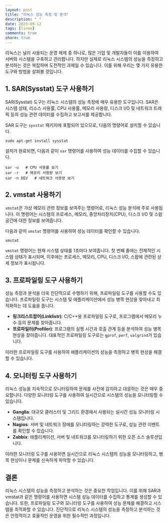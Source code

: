 ```yaml
---
layout: post
title: "리눅스 성능 측정 및 분석"
description: " "
date: 2023-09-12
tags: [linux]
comments: true
share: true
---
```


리눅스는 널리 사용되는 운영 체제 중 하나로, 많은 기업 및 개발자들이 이를 이용하여 서버와 시스템을 구축하고 관리합니다. 하지만 실제로 리눅스 시스템의 성능을 측정하고 분석하는 것은 복잡하며 도전적인 과제일 수 있습니다. 이를 위해 우리는 몇 가지 유용한 도구와 방법을 살펴볼 것입니다.

## 1. SAR(Sysstat) 도구 사용하기

SAR(Sysstat) 도구는 리눅스 시스템의 성능 측정에 매우 유용한 도구입니다. SAR은 시스템 상태, 리소스 사용률, CPU 사용률, 메모리 사용량, 디스크 I/O 및 네트워크 트래픽 등의 성능 관련 데이터를 수집하고 보고서를 제공합니다.

SAR 도구는 `sysstat` 패키지에 포함되어 있으므로, 다음의 명령어로 설치할 수 있습니다.

```shell
sudo apt-get install sysstat
```

설치가 완료되면, 다음과 같이 `sar` 명령어를 사용하여 성능 데이터를 수집할 수 있습니다.

```shell
sar -u   # CPU 사용률 보기
sar -r   # 메모리 사용량 보기
sar -n DEV   # 네트워크 사용량 보기
```

## 2. vmstat 사용하기

`vmstat`은 가상 메모리 관련 정보를 보여주는 명령어로, 리눅스 성능 분석에 주로 사용됩니다. 이 명령어는 시스템의 프로세스, 메모리, 중앙처리장치(CPU), 디스크 I/O 및 스왑 공간에 대한 정보를 보여줍니다.

다음과 같이 `vmstat` 명령어를 사용하여 성능 데이터를 확인할 수 있습니다.

```shell
vmstat
```

`vmstat` 명령어는 현재 시스템 상태를 1초마다 보여줍니다. 첫 번째 줄에는 전체적인 시스템 상태가 표시되며, 이후에는 프로세스, 메모리, CPU, 디스크 I/O, 스왑에 관련된 상세 정보가 표시됩니다.

## 3. 프로파일링 도구 사용하기

성능 측정과 분석을 더욱 진단적으로 수행하기 위해, 프로파일링 도구를 사용할 수도 있습니다. 프로파일링 도구는 시스템 및 애플리케이션에서 성능 병목 현상을 찾아내고 최적화하는 데 도움을 줍니다.

- **링크리스트랍어(Linklistr)**: C/C++용 프로파일링 도구로, 프로그램에서 메모리 누수 등의 문제를 찾아줍니다.
- **프로파일러(Profiler)**: 프로그램의 실행 시간과 호출 관계 등을 분석하여 성능 병목 현상을 찾아줍니다. 대표적인 프로파일링 도구로는 `gprof`, `perf`, `valgrind`가 있습니다.

이러한 프로파일링 도구를 사용하여 애플리케이션의 성능을 측정하고 병목 현상을 해결할 수 있습니다.

## 4. 모니터링 도구 사용하기

리눅스 성능을 지속적으로 모니터링하여 문제를 사전에 감지하고 대응하는 것은 매우 중요합니다. 다양한 모니터링 도구를 사용하여 실시간으로 시스템의 성능을 모니터링할 수 있습니다.

- **Ganglia**: 대규모 클러스터 및 그리드 환경에서 사용되는 실시간 성능 모니터링 시스템입니다.
- **Nagios**: 서버 및 네트워크 장애를 모니터링하는 강력한 도구로, 성능 관련 이벤트를 확인할 수 있습니다.
- **Zabbix**: 애플리케이션, 서버 및 네트워크를 모니터링하기 위한 오픈 소스 솔루션입니다.

이러한 모니터링 도구를 사용하면 실시간으로 리눅스 시스템의 성능을 모니터링하고, 병목 현상이나 문제를 신속하게 파악할 수 있습니다.

## 결론

리눅스 시스템의 성능을 측정하고 분석하는 것은 중요한 작업입니다. 이를 위해 SAR과 vmstat과 같은 명령어를 사용하면 시스템 성능 데이터를 수집하고 통계를 생성할 수 있습니다. 또한, 프로파일링 도구와 모니터링 도구를 사용하여 성능 문제를 해결하고 시스템을 최적화할 수 있습니다. 진단적으로 리눅스 시스템의 성능을 측정하고 분석하는 것은 안정적이고 효율적인 운영을 위한 필수적인 과정입니다.